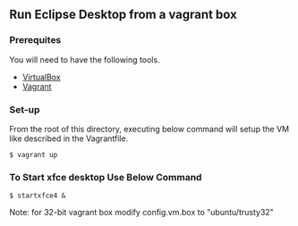 ## Run Eclipse Desktop from a vagrant box

### Prerequites

You will need to have the following tools.

* [VirtualBox](https://www.virtualbox.org)
* [Vagrant](https://www.vagrantup.com/)

### Set-up

From the root of this directory, executing below command will setup the VM like described in the Vagrantfile.

```shellscript
$ vagrant up
```

### To Start xfce desktop Use Below Command

```shellscript
$ startxfce4 &
```
Note: for 32-bit vagrant box modify config.vm.box to "ubuntu/trusty32"